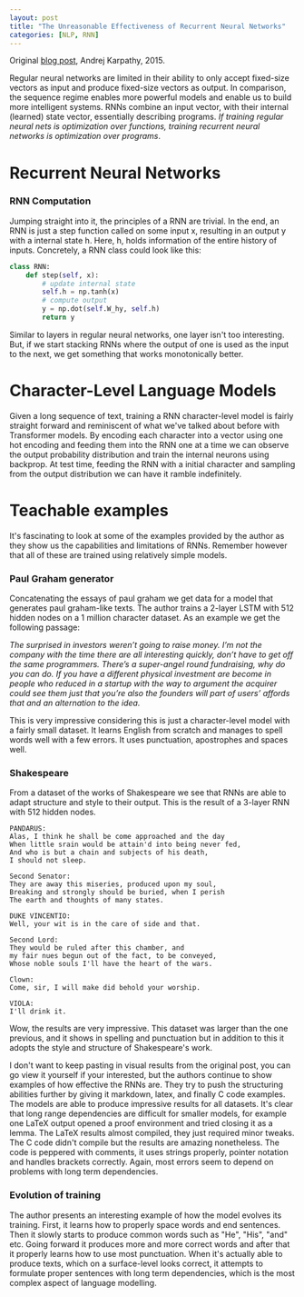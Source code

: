 ```yaml
---
layout: post
title: "The Unreasonable Effectiveness of Recurrent Neural Networks"
categories: [NLP, RNN]
---
```

Original [blog post](https://karpathy.github.io/2015/05/21/rnn-effectiveness/), Andrej Karpathy, 2015.

Regular neural networks are limited in their ability to only accept fixed-size vectors as input and produce fixed-size vectors as output. In comparison, the sequence regime enables more powerful models and enable us to build more intelligent systems. RNNs combine an input vector, with their internal (learned) state vector, essentially describing programs. *If training regular neural nets is optimization over functions, training recurrent neural networks is optimization over programs*.

# Recurrent Neural Networks

### RNN Computation
Jumping straight into it, the principles of a RNN are trivial. In the end, an RNN is just a step function called on some input x, resulting in an output y with a internal state h. Here, h, holds information of the entire history of inputs. Concretely, a RNN class could look like this:

```python
class RNN:
    def step(self, x):
        # update internal state
        self.h = np.tanh(x)
        # compute output
        y = np.dot(self.W_hy, self.h)
        return y
```

Similar to layers in regular neural networks, one layer isn't too interesting. But, if we start stacking RNNs where the output of one is used as the input to the next, we get something that works monotonically better.

# Character-Level Language Models
Given a long sequence of text, training a RNN character-level model is fairly straight forward and reminiscent of what we've talked about before with Transformer models. By encoding each character into a vector using one hot encoding and feeding them into the RNN one at a time we can observe the output probability distribution and train the internal neurons using backprop. At test time, feeding the RNN with a initial character and sampling from the output distribution we can have it ramble indefinitely.

# Teachable examples
It's fascinating to look at some of the examples provided by the author as they show us the capabilities and limitations of RNNs. Remember however that all of these are trained using relatively simple models. 

### Paul Graham generator
Concatenating the essays of paul graham we get data for a model that generates paul graham-like texts. The author trains a 2-layer LSTM with 512 hidden nodes on a 1 million character dataset. As an example we get the following passage: 

*The surprised in investors weren’t going to raise money. I’m not the company with the time there are all interesting quickly, don’t have to get off the same programmers. There’s a super-angel round fundraising, why do you can do. If you have a different physical investment are become in people who reduced in a startup with the way to argument the acquirer could see them just that you’re also the founders will part of users’ affords that and an alternation to the idea.*

This is very impressive considering this is just a character-level model with a fairly small dataset. It learns English from scratch and manages to spell words well with a few errors. It uses punctuation, apostrophes and spaces well. 

### Shakespeare
From a dataset of the works of Shakespeare we see that RNNs are able to adapt structure and style to their output. This is the result of a 3-layer RNN with 512 hidden nodes.

```
PANDARUS:
Alas, I think he shall be come approached and the day
When little srain would be attain'd into being never fed,
And who is but a chain and subjects of his death,
I should not sleep.

Second Senator:
They are away this miseries, produced upon my soul,
Breaking and strongly should be buried, when I perish
The earth and thoughts of many states.

DUKE VINCENTIO:
Well, your wit is in the care of side and that.

Second Lord:
They would be ruled after this chamber, and
my fair nues begun out of the fact, to be conveyed,
Whose noble souls I'll have the heart of the wars.

Clown:
Come, sir, I will make did behold your worship.

VIOLA:
I'll drink it.
```

Wow, the results are very impressive. This dataset was larger than the one previous, and it shows in spelling and punctuation but in addition to this it adopts the style and structure of Shakespeare's work.

I don't want to keep pasting in visual results from the original post, you can go view it yourself if your interested, but the authors continue to show examples of how effective the RNNs are. They try to push the structuring abilities further by giving it markdown, latex, and finally C code examples. The models are able to produce impressive results for all datasets. It's clear that long range dependencies are difficult for smaller models, for example one LaTeX output opened a proof environment and tried closing it as a lemma. The LaTeX results almost compiled, they just required minor tweaks. The C code didn't compile but the results are amazing nonetheless. The code is peppered with comments, it uses strings properly, pointer notation and handles brackets correctly. Again, most errors seem to depend on problems with long term dependencies. 

### Evolution of training

The author presents an interesting example of how the model evolves its training. First, it learns how to properly space words and end sentences. Then it slowly starts to produce common words such as "He", "His", "and" etc. Going forward it produces more and more correct words and after that it properly learns how to use most punctuation. When it's actually able to produce texts, which on a surface-level looks correct, it attempts to formulate proper sentences with long term dependencies, which is the most complex aspect of language modelling.  




